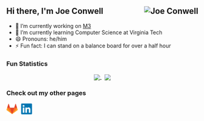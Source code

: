 ## Hi there, I'm Joe Conwell <img align="right" src="https://komarev.com/ghpvc/?username=jmc529" alt="Joe Conwell" />


- 🔭 I’m currently working on <a href="https://github.com/jmc529/m3">M3</a>
- 🌱 I’m currently learning Computer Science at Virginia Tech
- 😄 Pronouns: he/him
- ⚡ Fun fact: I can stand on a balance board for over a half hour

<!--
- 🔭 I’m currently working on ...
- 🌱 I’m currently learning ...
- 👯 I’m looking to collaborate on ...
- 🤔 I’m looking for help with ...
- 💬 Ask me about ...
- 📫 How to reach me: ...
- 😄 Pronouns: ...
- ⚡ Fun fact: ...

-->


### Fun Statistics

<div align="center">
  <a href="https://conwell.info" target="_blank">
    <img width="350" align="center" src="https://github-readme-stats.vercel.app/api/top-langs/?username=jmc529&layout=compact">
  </a>
  &nbsp;
  <a href="https://wakatime.com/@jmc529" target="_blank">
    <img width="350" align="center" src="https://github-readme-stats.vercel.app/api/wakatime?username=jmc529&langs_count=6">
  </a>
</div>

### Check out my other pages
<a href="https://gitlab.com/jmc529"><img src="https://github.com/devicons/devicon/blob/master/icons/gitlab/gitlab-original.svg?raw=true" width="30"></a><span>&nbsp;&nbsp;</span><a href="https://www.linkedin.com/in/joe-conwell/"><img src="https://github.com/devicons/devicon/blob/master/icons/linkedin/linkedin-original.svg?raw=true" width="30"></a>
